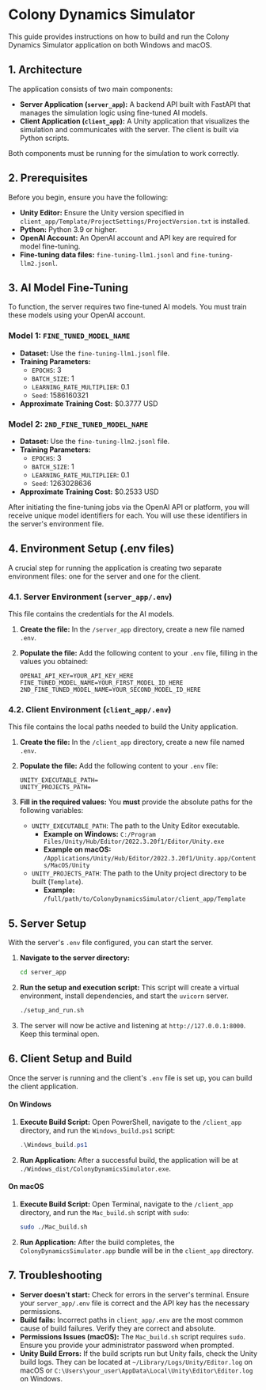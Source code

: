 # Colony Dynamics Simulator

This guide provides instructions on how to build and run the Colony Dynamics Simulator application on both Windows and macOS.

## 1. Architecture

The application consists of two main components:

* **Server Application (`server_app`):** A backend API built with FastAPI that manages the simulation logic using fine-tuned AI models.
* **Client Application (`client_app`):** A Unity application that visualizes the simulation and communicates with the server. The client is built via Python scripts.

Both components must be running for the simulation to work correctly.

## 2. Prerequisites

Before you begin, ensure you have the following:

* **Unity Editor:** Ensure the Unity version specified in `client_app/Template/ProjectSettings/ProjectVersion.txt` is installed.
* **Python:** Python 3.9 or higher.
* **OpenAI Account:** An OpenAI account and API key are required for model fine-tuning.
* **Fine-tuning data files:** `fine-tuning-llm1.jsonl` and `fine-tuning-llm2.jsonl`.

## 3. AI Model Fine-Tuning

To function, the server requires two fine-tuned AI models. You must train these models using your OpenAI account.

### Model 1: `FINE_TUNED_MODEL_NAME`

* **Dataset:** Use the `fine-tuning-llm1.jsonl` file.
* **Training Parameters:**
    * `EPOCHS`: 3
    * `BATCH_SIZE`: 1
    * `LEARNING_RATE_MULTIPLIER`: 0.1
    * `Seed`: 1586160321
* **Approximate Training Cost:** $0.3777 USD

### Model 2: `2ND_FINE_TUNED_MODEL_NAME`

* **Dataset:** Use the `fine-tuning-llm2.jsonl` file.
* **Training Parameters:**
    * `EPOCHS`: 3
    * `BATCH_SIZE`: 1
    * `LEARNING_RATE_MULTIPLIER`: 0.1
    * `Seed`: 1263028636
* **Approximate Training Cost:** $0.2533 USD

After initiating the fine-tuning jobs via the OpenAI API or platform, you will receive unique model identifiers for each. You will use these identifiers in the server's environment file.

## 4. Environment Setup (.env files)

A crucial step for running the application is creating two separate environment files: one for the server and one for the client.

### 4.1. Server Environment (`server_app/.env`)

This file contains the credentials for the AI models.

1.  **Create the file:** In the `/server_app` directory, create a new file named `.env`.
2.  **Populate the file:** Add the following content to your `.env` file, filling in the values you obtained:

    ```env
    OPENAI_API_KEY=YOUR_API_KEY_HERE
    FINE_TUNED_MODEL_NAME=YOUR_FIRST_MODEL_ID_HERE
    2ND_FINE_TUNED_MODEL_NAME=YOUR_SECOND_MODEL_ID_HERE
    ```

### 4.2. Client Environment (`client_app/.env`)

This file contains the local paths needed to build the Unity application.

1.  **Create the file:** In the `/client_app` directory, create a new file named `.env`.
2.  **Populate the file:** Add the following content to your `.env` file:

    ```env
    UNITY_EXECUTABLE_PATH=
    UNITY_PROJECTS_PATH=
    ```

3.  **Fill in the required values:** You **must** provide the absolute paths for the following variables:
    * `UNITY_EXECUTABLE_PATH`: The path to the Unity Editor executable.
        * **Example on Windows:** `C:/Program Files/Unity/Hub/Editor/2022.3.20f1/Editor/Unity.exe`
        * **Example on macOS:** `/Applications/Unity/Hub/Editor/2022.3.20f1/Unity.app/Contents/MacOS/Unity`
    * `UNITY_PROJECTS_PATH`: The path to the Unity project directory to be built (`Template`).
        * **Example:** `/full/path/to/ColonyDynamicsSimulator/client_app/Template`

## 5. Server Setup

With the server's `.env` file configured, you can start the server.

1.  **Navigate to the server directory:**
    ```bash
    cd server_app
    ```
2.  **Run the setup and execution script:**
    This script will create a virtual environment, install dependencies, and start the `uvicorn` server.
    ```bash
    ./setup_and_run.sh
    ```
3.  The server will now be active and listening at `http://127.0.0.1:8000`. Keep this terminal open.

## 6. Client Setup and Build

Once the server is running and the client's `.env` file is set up, you can build the client application.

#### On Windows

1.  **Execute Build Script:** Open PowerShell, navigate to the `/client_app` directory, and run the `Windows_build.ps1` script:
    ```powershell
    .\Windows_build.ps1
    ```
2.  **Run Application:** After a successful build, the application will be at `./Windows_dist/ColonyDynamicsSimulator.exe`.

#### On macOS

1.  **Execute Build Script:** Open Terminal, navigate to the `/client_app` directory, and run the `Mac_build.sh` script with `sudo`:
    ```bash
    sudo ./Mac_build.sh
    ```
2.  **Run Application:** After the build completes, the `ColonyDynamicsSimulator.app` bundle will be in the `client_app` directory.

## 7. Troubleshooting

* **Server doesn't start:** Check for errors in the server's terminal. Ensure your `server_app/.env` file is correct and the API key has the necessary permissions.
* **Build fails:** Incorrect paths in `client_app/.env` are the most common cause of build failures. Verify they are correct and absolute.
* **Permissions Issues (macOS):** The `Mac_build.sh` script requires `sudo`. Ensure you provide your administrator password when prompted.
* **Unity Build Errors:** If the build scripts run but Unity fails, check the Unity build logs. They can be located at `~/Library/Logs/Unity/Editor.log` on macOS or `C:\Users\your_user\AppData\Local\Unity\Editor\Editor.log` on Windows.
